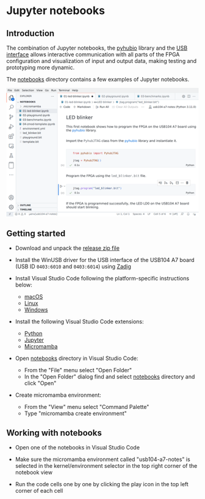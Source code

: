 # Jupyter notebooks

## Introduction

The combination of Jupyter notebooks, the [pyhubio](https://github.com/pavel-demin/pyhubio) library and the [USB interface](/usb-interface/) allows interactive communication with all parts of the FPGA configuration and visualization of input and output data, making testing and prototyping more dynamic.

The [notebooks]($source$/notebooks) directory contains a few examples of Jupyter notebooks.

![Jupyter notebooks](/img/jupyter-notebooks.png)

## Getting started

- Download and unpack the [release zip file]($release_file$)

- Install the WinUSB driver for the USB interface of the USB104 A7 board (USB ID `0403:6010` and `0403:6014`) using [Zadig](https://zadig.akeo.ie)

- Install Visual Studio Code following the platform-specific instructions below:

  - [macOS](https://code.visualstudio.com/docs/setup/mac)
  - [Linux](https://code.visualstudio.com/docs/setup/linux)
  - [Windows](https://code.visualstudio.com/docs/setup/windows)

- Install the following Visual Studio Code extensions:

  - [Python](https://marketplace.visualstudio.com/items?itemName=ms-python.python)
  - [Jupyter](https://marketplace.visualstudio.com/items?itemName=ms-toolsai.jupyter)
  - [Micromamba](https://marketplace.visualstudio.com/items?itemName=corker.vscode-micromamba)

- Open [notebooks]($source$/notebooks) directory in Visual Studio Code:

  - From the "File" menu select "Open Folder"
  - In the "Open Folder" dialog find and select [notebooks]($source$/notebooks) directory and click "Open"

- Create micromamba environment:

  - From the "View" menu select "Command Palette"
  - Type "micromamba create environment"

## Working with notebooks

- Open one of the notebooks in Visual Studio Code

- Make sure the micromamba environment called "usb104-a7-notes" is selected in the kernel/environment selector in the top right corner of the notebook view

- Run the code cells one by one by clicking the play icon in the top left corner of each cell

